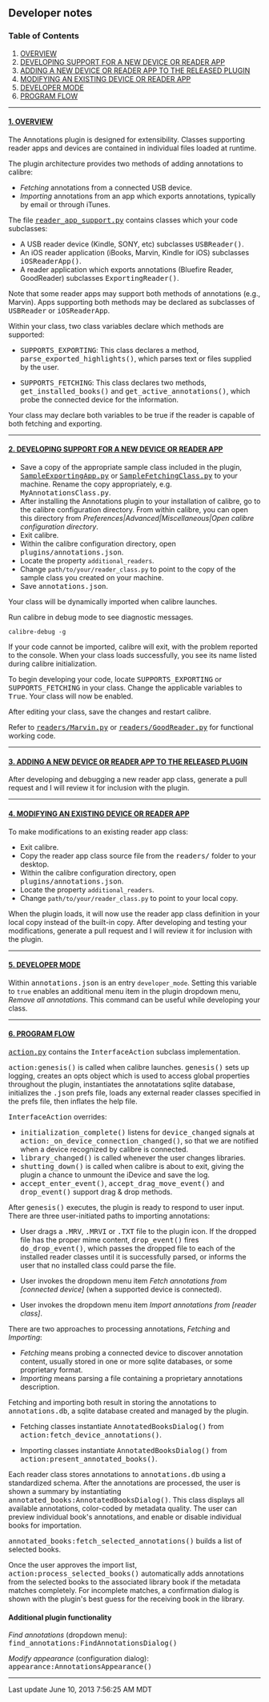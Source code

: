 <!--This document is formatted in GitHub flavored markdown, tweaked for Github's
    presentation of the repo's README.md file. Documentation for GFM is at
    https://help.github.com/articles/github-flavored-markdown
    A semi-useful site for previewing GFM is available at
    http://tmpvar.com/markdown.html
-->
## Developer notes

### Table of Contents
1. [OVERVIEW](#1-overview)
2. [DEVELOPING SUPPORT FOR A NEW DEVICE OR READER APP](#2-developing-support-for-a-new-device-or-reader-app)
3. [ADDING A NEW DEVICE OR READER APP TO THE RELEASED PLUGIN](#3-adding-a-new-device-or-reader-app-to-the-released-plugin)
4. [MODIFYING AN EXISTING DEVICE OR READER APP](#4-modifying-an-existing-device-or-reader-app)
5. [DEVELOPER MODE](#5-developer-mode)
6. [PROGRAM FLOW](#6-program-flow)

---

#### [1. OVERVIEW](#table-of-contents)
The Annotations plugin is designed for extensibility. Classes supporting reader apps and devices are contained in individual files loaded at runtime.

The plugin architecture provides two methods of adding annotations to calibre:

- _Fetching_ annotations from a connected USB device.
- _Importing_ annotations from an app which exports annotations, typically by email or through iTunes.

The file [<samp>reader\_app\_support.py</samp>](reader_app_support.py) contains classes which your code subclasses:

- A USB reader device (Kindle, SONY, etc) subclasses <samp>USBReader()</samp>.
- An iOS reader application (iBooks, Marvin, Kindle for iOS) subclasses <samp>iOSReaderApp()</samp>.
- A reader application which exports annotations (Bluefire Reader, GoodReader) subclasses <samp>ExportingReader()</samp>.

Note that some reader apps may support both methods of annotations (e.g., Marvin). Apps supporting both methods may be declared as subclasses of <samp>USBReader</samp> or <samp>iOSReaderApp</samp>.

Within your class, two class variables declare which methods are supported:

- <samp>SUPPORTS\_EXPORTING</samp>: This class declares a method, <samp>parse\_exported_highlights()</samp>, which parses text or files supplied by the user.

- <samp>SUPPORTS\_FETCHING</samp>: This class declares two methods, <samp>get\_installed\_books()</samp> and <samp>get\_active\_annotations()</samp>, which probe the connected device for the information.

Your class may declare both variables to be true if the reader is capable of both fetching and exporting.

---

#### [2. DEVELOPING SUPPORT FOR A NEW DEVICE OR READER APP](#table-of-contents)
- Save a copy of the appropriate sample class included in the plugin, [<samp>SampleExportingApp.py</samp>](readers/SampleExportingApp.py) or [<samp>SampleFetchingClass.py</samp>](readers/SampleFetchingClass.py) to your machine. Rename the copy appropriately, e.g. <samp>MyAnnotationsClass.py</samp>.
- After installing the Annotations plugin to your installation of calibre, go to the calibre configuration directory. From within calibre, you can open this directory from  _Preferences|Advanced|Miscellaneous|Open calibre configuration directory_.
- Exit calibre.
- Within the calibre configuration directory, open <samp>plugins/annotations.json</samp>.
- Locate the property `additional_readers`.
- Change `path/to/your/reader_class.py` to point to the copy of the sample class you created on your machine.
- Save <samp>annotations.json</samp>.

Your class will be dynamically imported when calibre launches.

Run calibre in debug mode to see diagnostic messages.

 `calibre-debug -g`

If your code cannot be imported, calibre will exit, with the problem reported to the console. When your class loads successfully, you see its name listed during calibre initialization.

To begin developing your code, locate <samp>SUPPORTS\_EXPORTING</samp> or <samp>SUPPORTS\_FETCHING</samp> in your class. Change the applicable variables to <samp>True</samp>. Your class will now be enabled.

After editing your class, save the changes and restart calibre.

Refer to [<samp>readers/Marvin.py</samp>](readers/Marvin.py) or [<samp>readers/GoodReader.py</samp>](readers/GoodReader.py) for functional working code.

---

#### [3. ADDING A NEW DEVICE OR READER APP TO THE RELEASED PLUGIN](#table-of-contents)
After developing and debugging a new reader app class, generate a pull request and I will review it for inclusion with the plugin.

---

#### [4. MODIFYING AN EXISTING DEVICE OR READER APP](#table-of-contents)
To make modifications to an existing reader app class:

- Exit calibre.
- Copy the reader app class source file from the <samp>readers/</samp> folder to your desktop.
- Within the calibre configuration directory, open <samp>plugins/annotations.json</samp>.
- Locate the property `additional_readers`.
- Change `path/to/your/reader_class.py` to point to your local copy.

When the plugin loads, it will now use the reader app class definition in your local copy
instead of the built-in copy. After developing and testing your modifications, generate a pull request and I will review it for inclusion with the plugin.

---

#### [5. DEVELOPER MODE](#table-of-contents)
Within <samp>annotations.json</samp> is an entry `developer_mode`. Setting this variable to `true` enables an additional menu item in the plugin dropdown menu, _Remove all annotations_. This command can be useful while developing your class.

---

#### [6. PROGRAM FLOW](#table-of-contents)
[<samp>action.py</samp>](action.py) contains the <samp>InterfaceAction</samp> subclass implementation.

<samp>action:genesis()</samp> is called when calibre launches. <samp>genesis()</samp> sets up logging, creates an opts object which is used to access global properties throughout the plugin, instantiates the annotatations sqlite database, initializes the <samp>.json</samp> prefs file, loads any external reader classes specified in the prefs file, then inflates the help file.

<samp>InterfaceAction</samp> overrides:

- <samp>initialization\_complete()</samp> listens for <samp>device\_changed</samp> signals at <samp>action:\_on\_device\_connection\_changed()</samp>, so that we are notified when a device recognized by calibre is connected.
- <samp>library\_changed()</samp> is called whenever the user changes libraries.
- <samp>shutting\_down()</samp> is called when calibre is about to exit, giving the plugin a chance to unmount the iDevice and save the log.
- <samp>accept\_enter\_event()</samp>, <samp>accept\_drag\_move\_event()</samp> and <samp>drop\_event()</samp> support drag & drop methods.

After <samp>genesis()</samp> executes, the plugin is ready to respond to user input. There are three user-initiated paths to importing annotations:

- User drags a <samp>.MRV</samp>, <samp>.MRVI</samp> or <samp>.TXT</samp> file to the plugin icon. If the dropped file has the proper mime content, <samp>drop\_event()</samp> fires <samp>do\_drop\_event()</samp>, which passes the dropped file to each of the installed reader classes until it is successfully parsed, or informs the user that no installed class could parse the file.

- User invokes the dropdown menu item _Fetch annotations from \[connected device\]_ (when a supported device is connected).

- User invokes the dropdown menu item _Import annotations from \[reader class\]_.

There are two approaches to processing annotations, _Fetching_ and _Importing_:

- _Fetching_ means probing a connected device to discover annotation content, usually stored in one or more sqlite databases, or some proprietary format.
- _Importing_ means parsing a file containing a proprietary annotations description.

Fetching and importing both result in storing the annotations to <samp>annotations.db</samp>, a sqlite database created and managed by the plugin.

- Fetching classes instantiate <samp>AnnotatedBooksDialog()</samp> from <samp>action:fetch\_device\_annotations()</samp>.

- Importing classes instantiate <samp>AnnotatedBooksDialog()</samp> from <samp>action:present\_annotated\_books()</samp>.

Each reader class stores annotations to <samp>annotations.db</samp> using a standardized schema. After the annotations are processed, the user is shown a summary by instantiating <samp>annotated\_books:AnnotatedBooksDialog()</samp>. This class displays all available annotations, color-coded by metadata quality. The user can preview individual book's annotations, and enable or disable individual books for importation.

<samp>annotated\_books:fetch\_selected\_annotations()</samp> builds a list of selected books.

Once the user approves the import list, <samp>action:process\_selected\_books()</samp> automatically adds annotations from the selected books to the associated library book if the metadata matches completely. For incomplete matches, a confirmation dialog is shown with the plugin's best guess for the receiving book in the library.

#### Additional plugin functionality

_Find annotations_ (dropdown menu): <samp>find\_annotations:FindAnnotationsDialog()</samp>

_Modify appearance_ (configuration dialog): <samp>appearance:AnnotationsAppearance()</samp>

---
Last update June 10, 2013 7:56:25 AM MDT
